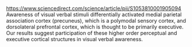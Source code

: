 https://www.sciencedirect.com/science/article/pii/S1053810001905094
Awareness of visual verbal stimuli differentially activated medial parietal association cortex (precuneus), which is a polymodal sensory cortex, and dorsolateral prefrontal cortex, which is thought to be primarily executive. Our results suggest participation of these higher order perceptual and executive cortical structures in visual verbal awareness.